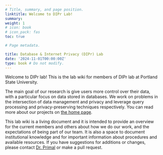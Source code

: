 ```yaml
---
# Title, summary, and page position.
linktitle: Welcome to DIPr Lab!
summary: 
weight: 1
# icon: book
# icon_pack: fas
toc: true

# Page metadata.

title: Database & Internet Privacy (DIPr) Lab
date: '2024-11-01T00:00:00Z'
type: book # Do not modify.
---
```




Welcome to DIPr lab! This is the lab wiki for members of DIPr lab at Portland State University.

The main goal of our research is give users more control over their data, with a particular focus on data stored in databases. We work on problems in the intersection of data management and privacy and leverage query processing and privacy-preserving techniques respectively. You can read more about our projects on [the home page](/).

This lab wiki is a living document and it is intended to provide an overview for the current members and  others about how we do our work, and the expectations of being part of our team. It is also a space to document institutional knowledge and for important information about procedures and available resources. If you have suggestions for additions or changes, please contact [Dr. Primal](mailto:primal@pdx.edu) or make a pull request.

<!-- At DIPr lab, we also aim to build and sustain a community in which everyone feels welcomed, respected, and intellectually stimulated. -->



